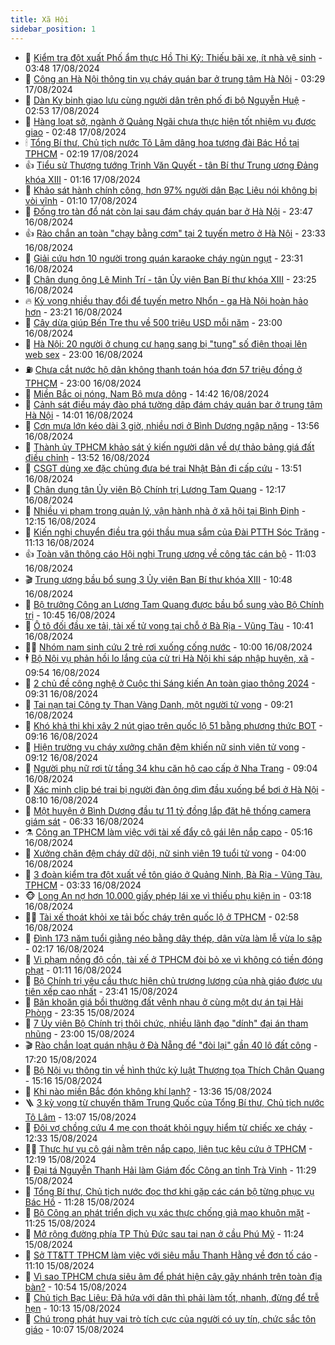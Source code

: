 ```yaml
---
title: Xã Hội
sidebar_position: 1
---
```


<!-- dantri-xa-hoi:START -->
- 🫣 [Kiểm tra đột xuất Phố ẩm thực Hồ Thị Kỷ: Thiếu bãi xe, ít nhà vệ sinh](https://dantri.com.vn/xa-hoi/kiem-tra-dot-xuat-pho-am-thuc-ho-thi-ky-thieu-bai-xe-it-nha-ve-sinh-20240817005141938.htm) - 03:48 17/08/2024
- 💼 [Công an Hà Nội thông tin vụ cháy quán bar ở trung tâm Hà Nội](https://dantri.com.vn/xa-hoi/cong-an-ha-noi-thong-tin-vu-chay-quan-bar-o-trung-tam-ha-noi-20240817100533628.htm) - 03:29 17/08/2024
- 🎊 [Dàn Kỵ binh giao lưu cùng người dân trên phố đi bộ Nguyễn Huệ](https://dantri.com.vn/xa-hoi/dan-ky-binh-giao-luu-cung-nguoi-dan-tren-pho-di-bo-nguyen-hue-20240817002958427.htm) - 02:53 17/08/2024
- 🙉 [Hàng loạt sở, ngành ở Quảng Ngãi chưa thực hiện tốt nhiệm vụ được giao](https://dantri.com.vn/xa-hoi/hang-loat-so-nganh-o-quang-ngai-chua-thuc-hien-tot-nhiem-vu-duoc-giao-20240817091544156.htm) - 02:48 17/08/2024
- 🕯 [Tổng Bí thư, Chủ tịch nước Tô Lâm dâng hoa tượng đài Bác Hồ tại TPHCM](https://dantri.com.vn/xa-hoi/tong-bi-thu-chu-tich-nuoc-to-lam-dang-hoa-tuong-dai-bac-ho-tai-tphcm-20240816222127650.htm) - 02:19 17/08/2024
- 👍 [Tiểu sử Thượng tướng Trịnh Văn Quyết - tân Bí thư Trung ương Đảng khóa XIII](https://dantri.com.vn/xa-hoi/tieu-su-thuong-tuong-trinh-van-quyet-tan-bi-thu-trung-uong-dang-khoa-xiii-20240816115044905.htm) - 01:16 17/08/2024
- 🤖 [Khảo sát hành chính công, hơn 97% người dân Bạc Liêu nói không bị vòi vĩnh](https://dantri.com.vn/xa-hoi/khao-sat-hanh-chinh-cong-hon-97-nguoi-dan-bac-lieu-noi-khong-bi-voi-vinh-20240816201117655.htm) - 01:10 17/08/2024
- 🙉 [Đống tro tàn đổ nát còn lại sau đám cháy quán bar ở Hà Nội](https://dantri.com.vn/xa-hoi/dong-tro-tan-do-nat-con-lai-sau-dam-chay-quan-bar-o-ha-noi-20240817014311578.htm) - 23:47 16/08/2024
- 👍 [Rào chắn an toàn &quot;chạy bằng cơm&quot; tại 2 tuyến metro ở Hà Nội](https://dantri.com.vn/xa-hoi/rao-chan-an-toan-chay-bang-com-tai-2-tuyen-metro-o-ha-noi-20240817012249151.htm) - 23:33 16/08/2024
- 🗽 [Giải cứu hơn 10 người trong quán karaoke cháy ngùn ngụt](https://dantri.com.vn/xa-hoi/giai-cuu-hon-10-nguoi-trong-quan-karaoke-chay-ngun-ngut-20240817001049160.htm) - 23:31 16/08/2024
- 🗽 [Chân dung ông Lê Minh Trí - tân Ủy viên Ban Bí thư khóa XIII](https://dantri.com.vn/xa-hoi/chan-dung-ong-le-minh-tri-tan-uy-vien-ban-bi-thu-khoa-xiii-20240816114339240.htm) - 23:25 16/08/2024
- 🔥 [Kỳ vọng nhiều thay đổi để tuyến metro Nhổn - ga Hà Nội hoàn hảo hơn](https://dantri.com.vn/xa-hoi/ky-vong-nhieu-thay-doi-de-tuyen-metro-nhon-ga-ha-noi-hoan-hao-hon-20240816160513357.htm) - 23:21 16/08/2024
- 🦒 [Cây dừa giúp Bến Tre thu về 500 triệu USD mỗi năm](https://dantri.com.vn/xa-hoi/cay-dua-giup-ben-tre-thu-ve-500-trieu-usd-moi-nam-20240816192329448.htm) - 23:00 16/08/2024
- 🧐 [Hà Nội: 20 người ở chung cư hạng sang bị &quot;tung&quot; số điện thoại lên web sex](https://dantri.com.vn/xa-hoi/ha-noi-20-nguoi-o-chung-cu-hang-sang-bi-tung-so-dien-thoai-len-web-sex-20240814151758701.htm) - 23:00 16/08/2024
- ⛽️ [Chưa cắt nước hộ dân không thanh toán hóa đơn 57 triệu đồng ở TPHCM](https://dantri.com.vn/xa-hoi/chua-cat-nuoc-ho-dan-khong-thanh-toan-hoa-don-57-trieu-dong-o-tphcm-20240816000427580.htm) - 23:00 16/08/2024
- 🚀 [Miền Bắc oi nóng, Nam Bộ mưa dông](https://dantri.com.vn/xa-hoi/mien-bac-oi-nong-nam-bo-mua-dong-20240816165002464.htm) - 14:42 16/08/2024
- 🦒 [Cảnh sát điều máy đào phá tường dập đám cháy quán bar ở trung tâm Hà Nội](https://dantri.com.vn/xa-hoi/canh-sat-dieu-may-dao-pha-tuong-dap-dam-chay-quan-bar-o-trung-tam-ha-noi-20240816205111079.htm) - 14:01 16/08/2024
- 🦅 [Cơn mưa lớn kéo dài 3 giờ, nhiều nơi ở Bình Dương ngập nặng](https://dantri.com.vn/xa-hoi/con-mua-lon-keo-dai-3-gio-nhieu-noi-o-binh-duong-ngap-nang-20240816201733837.htm) - 13:56 16/08/2024
- 🚀 [Thành ủy TPHCM khảo sát ý kiến người dân về dự thảo bảng giá đất điều chỉnh](https://dantri.com.vn/xa-hoi/thanh-uy-tphcm-khao-sat-y-kien-nguoi-dan-ve-du-thao-bang-gia-dat-dieu-chinh-20240812090750966.htm) - 13:52 16/08/2024
- 🦅 [CSGT dùng xe đặc chủng đưa bé trai Nhật Bản đi cấp cứu](https://dantri.com.vn/xa-hoi/csgt-dung-xe-dac-chung-dua-be-trai-nhat-ban-di-cap-cuu-20240816195400631.htm) - 13:51 16/08/2024
- 🤠 [Chân dung tân Ủy viên Bộ Chính trị Lương Tam Quang](https://dantri.com.vn/xa-hoi/chan-dung-tan-uy-vien-bo-chinh-tri-luong-tam-quang-20240815185324856.htm) - 12:17 16/08/2024
- 💄 [Nhiều vi phạm trong quản lý, vận hành nhà ở xã hội tại Bình Định](https://dantri.com.vn/xa-hoi/nhieu-vi-pham-trong-quan-ly-van-hanh-nha-o-xa-hoi-tai-binh-dinh-20240816182212008.htm) - 12:15 16/08/2024
- 🥷 [Kiến nghị chuyển điều tra gói thầu mua sắm của Đài PTTH Sóc Trăng](https://dantri.com.vn/xa-hoi/kien-nghi-chuyen-dieu-tra-goi-thau-mua-sam-cua-dai-ptth-soc-trang-20240816172131375.htm) - 11:13 16/08/2024
- 👍 [Toàn văn thông cáo Hội nghị Trung ương về công tác cán bộ](https://dantri.com.vn/xa-hoi/toan-van-thong-cao-hoi-nghi-trung-uong-ve-cong-tac-can-bo-20240816180031999.htm) - 11:03 16/08/2024
- 🎬 [Trung ương bầu bổ sung 3 Ủy viên Ban Bí thư khóa XIII](https://dantri.com.vn/xa-hoi/trung-uong-bau-bo-sung-3-uy-vien-ban-bi-thu-khoa-xiii-20240815200510534.htm) - 10:48 16/08/2024
- 🦒 [Bộ trưởng Công an Lương Tam Quang được bầu bổ sung vào Bộ Chính trị](https://dantri.com.vn/xa-hoi/bo-truong-cong-an-luong-tam-quang-duoc-bau-bo-sung-vao-bo-chinh-tri-20240815164032490.htm) - 10:45 16/08/2024
- 🌊 [Ô tô đối đầu xe tải, tài xế tử vong tại chỗ ở Bà Rịa - Vũng Tàu](https://dantri.com.vn/xa-hoi/o-to-doi-dau-xe-tai-tai-xe-tu-vong-tai-cho-o-ba-ria-vung-tau-20240816172023407.htm) - 10:41 16/08/2024
- 🧑‍💻 [Nhóm nam sinh cứu 2 trẻ rơi xuống cống nước](https://dantri.com.vn/xa-hoi/nhom-nam-sinh-cuu-2-tre-roi-xuong-cong-nuoc-20240816164839673.htm) - 10:00 16/08/2024
- 🕴 [Bộ Nội vụ phản hồi lo lắng của cử tri Hà Nội khi sáp nhập huyện, xã](https://dantri.com.vn/xa-hoi/bo-noi-vu-phan-hoi-lo-lang-cua-cu-tri-ha-noi-khi-sap-nhap-huyen-xa-20240816164828621.htm) - 09:54 16/08/2024
- 🤔 [2 chủ đề công nghệ ở Cuộc thi Sáng kiến An toàn giao thông 2024](https://dantri.com.vn/xa-hoi/2-chu-de-cong-nghe-o-cuoc-thi-sang-kien-an-toan-giao-thong-2024-20240816161405101.htm) - 09:31 16/08/2024
- 💄 [Tai nạn tại Công ty Than Vàng Danh, một người tử vong](https://dantri.com.vn/xa-hoi/tai-nan-tai-cong-ty-than-vang-danh-mot-nguoi-tu-vong-20240816154256330.htm) - 09:21 16/08/2024
- 🧠 [Khó khả thi khi xây 2 nút giao trên quốc lộ 51 bằng phương thức BOT](https://dantri.com.vn/xa-hoi/kho-kha-thi-khi-xay-2-nut-giao-tren-quoc-lo-51-bang-phuong-thuc-bot-20240816153137793.htm) - 09:16 16/08/2024
- 🦣 [Hiện trường vụ cháy xưởng chăn đệm khiến nữ sinh viên tử vong](https://dantri.com.vn/xa-hoi/hien-truong-vu-chay-xuong-chan-dem-khien-nu-sinh-vien-tu-vong-20240816140523973.htm) - 09:12 16/08/2024
- 💫 [Người phụ nữ rơi từ tầng 34 khu căn hộ cao cấp ở Nha Trang](https://dantri.com.vn/xa-hoi/nguoi-phu-nu-roi-tu-tang-34-khu-can-ho-cao-cap-o-nha-trang-20240816152639342.htm) - 09:04 16/08/2024
- 🚀 [Xác minh clip bé trai bị người đàn ông dìm đầu xuống bể bơi ở Hà Nội](https://dantri.com.vn/xa-hoi/xac-minh-clip-be-trai-bi-nguoi-dan-ong-dim-dau-xuong-be-boi-o-ha-noi-20240816150508905.htm) - 08:10 16/08/2024
- 🤔 [Một huyện ở Bình Dương đầu tư 11 tỷ đồng lắp đặt hệ thống camera giám sát](https://dantri.com.vn/xa-hoi/mot-huyen-o-binh-duong-dau-tu-11-ty-dong-lap-dat-he-thong-camera-giam-sat-20240816125716318.htm) - 06:33 16/08/2024
- ⚗️ [Công an TPHCM làm việc với tài xế đẩy cô gái lên nắp capo](https://dantri.com.vn/xa-hoi/cong-an-tphcm-lam-viec-voi-tai-xe-day-co-gai-len-nap-capo-20240816115728221.htm) - 05:16 16/08/2024
- 🫶 [Xưởng chăn đệm cháy dữ dội, nữ sinh viên 19 tuổi tử vong](https://dantri.com.vn/xa-hoi/xuong-chan-dem-chay-du-doi-nu-sinh-vien-19-tuoi-tu-vong-20240816103500760.htm) - 04:00 16/08/2024
- 🌮 [3 đoàn kiểm tra đột xuất về tôn giáo ở Quảng Ninh, Bà Rịa - Vũng Tàu, TPHCM](https://dantri.com.vn/xa-hoi/3-doan-kiem-tra-dot-xuat-ve-ton-giao-o-quang-ninh-ba-ria-vung-tau-tphcm-20240816101750221.htm) - 03:33 16/08/2024
- 🐵 [Long An nợ hơn 10.000 giấy phép lái xe vì thiếu phụ kiện in](https://dantri.com.vn/xa-hoi/long-an-no-hon-10000-giay-phep-lai-xe-vi-thieu-phu-kien-in-20240816095436487.htm) - 03:18 16/08/2024
- 🧑‍🏫 [Tài xế thoát khỏi xe tải bốc cháy trên quốc lộ ở TPHCM](https://dantri.com.vn/xa-hoi/tai-xe-thoat-khoi-xe-tai-boc-chay-tren-quoc-lo-o-tphcm-20240816095148070.htm) - 02:58 16/08/2024
- 💫 [Đình 173 năm tuổi giằng néo bằng dây thép, dân vừa làm lễ vừa lo sập](https://dantri.com.vn/xa-hoi/dinh-173-nam-tuoi-giang-neo-bang-day-thep-dan-vua-lam-le-vua-lo-sap-20240814221222072.htm) - 02:17 16/08/2024
- 🦩 [Vi phạm nồng độ cồn, tài xế ở TPHCM đòi bỏ xe vì không có tiền đóng phạt](https://dantri.com.vn/xa-hoi/vi-pham-nong-do-con-tai-xe-o-tphcm-doi-bo-xe-vi-khong-co-tien-dong-phat-20240816073537543.htm) - 01:11 16/08/2024
- 🦄 [Bộ Chính trị yêu cầu thực hiện chủ trương lương của nhà giáo được ưu tiên xếp cao nhất](https://dantri.com.vn/xa-hoi/bo-chinh-tri-yeu-cau-thuc-hien-chu-truong-luong-cua-nha-giao-duoc-uu-tien-xep-cao-nhat-20240816064126724.htm) - 23:41 15/08/2024
- 💂 [Băn khoăn giá bồi thường đất vênh nhau ở cùng một dự án tại Hải Phòng](https://dantri.com.vn/xa-hoi/ban-khoan-gia-boi-thuong-dat-venh-nhau-o-cung-mot-du-an-tai-hai-phong-20240815164442157.htm) - 23:35 15/08/2024
- 💄 [7 Ủy viên Bộ Chính trị thôi chức, nhiều lãnh đạo &quot;dính&quot; đại án tham nhũng](https://dantri.com.vn/xa-hoi/7-uy-vien-bo-chinh-tri-thoi-chuc-nhieu-lanh-dao-dinh-dai-an-tham-nhung-20240815183359918.htm) - 23:00 15/08/2024
- 🎬 [Rào chắn loạt quán nhậu ở Đà Nẵng để &quot;đòi lại&quot; gần 40 lô đất công](https://dantri.com.vn/xa-hoi/rao-chan-loat-quan-nhau-o-da-nang-de-doi-lai-gan-40-lo-dat-cong-20240815202020105.htm) - 17:20 15/08/2024
- 👀 [Bộ Nội vụ thông tin về hình thức kỷ luật Thượng tọa Thích Chân Quang](https://dantri.com.vn/xa-hoi/bo-noi-vu-thong-tin-ve-hinh-thuc-ky-luat-thuong-toa-thich-chan-quang-20240815220352166.htm) - 15:16 15/08/2024
- 💃 [Khi nào miền Bắc đón không khí lạnh?](https://dantri.com.vn/xa-hoi/khi-nao-mien-bac-don-khong-khi-lanh-20240815171109953.htm) - 13:36 15/08/2024
- 🪜 [3 kỳ vọng từ chuyến thăm Trung Quốc của Tổng Bí thư, Chủ tịch nước Tô Lâm](https://dantri.com.vn/xa-hoi/3-ky-vong-tu-chuyen-tham-trung-quoc-cua-tong-bi-thu-chu-tich-nuoc-to-lam-20240815195228347.htm) - 13:07 15/08/2024
- 📝 [Đôi vợ chồng cứu 4 mẹ con thoát khỏi nguy hiểm từ chiếc xe cháy](https://dantri.com.vn/xa-hoi/doi-vo-chong-cuu-4-me-con-thoat-khoi-nguy-hiem-tu-chiec-xe-chay-20240815172514727.htm) - 12:33 15/08/2024
- 🧑‍💻 [Thực hư vụ cô gái nằm trên nắp capo, liên tục kêu cứu ở TPHCM](https://dantri.com.vn/xa-hoi/thuc-hu-vu-co-gai-nam-tren-nap-capo-lien-tuc-keu-cuu-o-tphcm-20240815185521148.htm) - 12:19 15/08/2024
- 👺 [Đại tá Nguyễn Thanh Hải làm Giám đốc Công an tỉnh Trà Vinh](https://dantri.com.vn/xa-hoi/dai-ta-nguyen-thanh-hai-lam-giam-doc-cong-an-tinh-tra-vinh-20240815181644001.htm) - 11:29 15/08/2024
- 🌮 [Tổng Bí thư, Chủ tịch nước đọc thơ khi gặp các cán bộ từng phục vụ Bác Hồ](https://dantri.com.vn/xa-hoi/tong-bi-thu-chu-tich-nuoc-doc-tho-khi-gap-cac-can-bo-tung-phuc-vu-bac-ho-20240815181046984.htm) - 11:28 15/08/2024
- 🤭 [Bộ Công an phát triển dịch vụ xác thực chống giả mạo khuôn mặt](https://dantri.com.vn/phap-luat/bo-cong-an-phat-trien-dich-vu-xac-thuc-chong-gia-mao-khuon-mat-20240815161222140.htm) - 11:25 15/08/2024
- 💪 [Mở rộng đường phía TP Thủ Đức sau tai nạn ở cầu Phú Mỹ](https://dantri.com.vn/xa-hoi/mo-rong-duong-phia-tp-thu-duc-sau-tai-nan-o-cau-phu-my-20240815181359828.htm) - 11:24 15/08/2024
- 🧰 [Sở TT&amp;TT TPHCM làm việc với siêu mẫu Thanh Hằng về đơn tố cáo](https://dantri.com.vn/xa-hoi/so-tttt-tphcm-lam-viec-voi-sieu-mau-thanh-hang-ve-don-to-cao-20240815180317835.htm) - 11:10 15/08/2024
- 🤡 [Vì sao TPHCM chưa siêu âm để phát hiện cây gãy nhánh trên toàn địa bàn?](https://dantri.com.vn/xa-hoi/vi-sao-tphcm-chua-sieu-am-de-phat-hien-cay-gay-nhanh-tren-toan-dia-ban-20240815174322718.htm) - 10:54 15/08/2024
- 🦆 [Chủ tịch Bạc Liêu: Đã hứa với dân thì phải làm tốt, nhanh, đừng để trễ hẹn](https://dantri.com.vn/xa-hoi/chu-tich-bac-lieu-da-hua-voi-dan-thi-phai-lam-tot-nhanh-dung-de-tre-hen-20240815165629707.htm) - 10:13 15/08/2024
- 🦍 [Chú trọng phát huy vai trò tích cực của người có uy tín, chức sắc tôn giáo](https://dantri.com.vn/xa-hoi/chu-trong-phat-huy-vai-tro-tich-cuc-cua-nguoi-co-uy-tin-chuc-sac-ton-giao-20240815132335342.htm) - 10:07 15/08/2024<!-- dantri-xa-hoi:END -->
